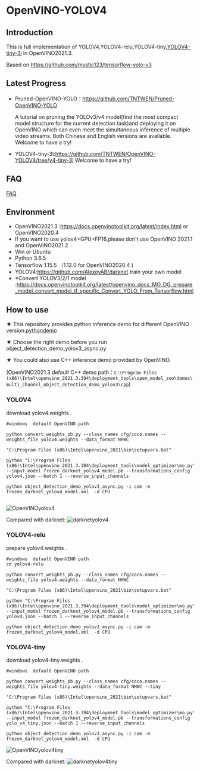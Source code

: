 # OpenVINO-YOLOV4

## Introduction

 This is full implementation of YOLOV4,YOLOV4-relu,YOLOV4-tiny,[YOLOV4-tiny-3l](https://github.com/TNTWEN/OpenVINO-YOLOV4/tree/v4-tiny-3l) in OpenVINO2021.3.

 Based on https://github.com/mystic123/tensorflow-yolo-v3

## Latest Progress
- Pruned-OpenVINO-YOLO：https://github.com/TNTWEN/Pruned-OpenVINO-YOLO

  A tutorial on pruning the YOLOv3/v4 model(find the most compact model structure for the current detection task)and deploying it on OpenVINO which can even meet the simultaneous inference of multiple video streams. Both Chinese and English versions are available. Welcome to have a try!

- YOLOV4-tiny-3l:https://github.com/TNTWEN/OpenVINO-YOLOV4/tree/v4-tiny-3l      Welcome to have a try!

## FAQ 
[FAQ](https://github.com/TNTWEN/OpenVINO-YOLOV4/issues/10)

## Environment

- OpenVINO2021.3 :https://docs.openvinotoolkit.org/latest/index.html     or OpenVINO2020.4
- If you want to use yolov4+GPU+FP16,please don't use OpenVINO 2021.1 and OpenVINO2021.2
- Win or Ubuntu
- Python 3.6.5
- Tensorflow 1.15.5 （1.12.0 for OpenVINO2020.4 )
- YOLOV4:https://github.com/AlexeyAB/darknet   train your own model
- *Convert YOLOV3/2/1 model :https://docs.openvinotoolkit.org/latest/openvino_docs_MO_DG_prepare_model_convert_model_tf_specific_Convert_YOLO_From_Tensorflow.html


## How to use
★ This repository provides python inference demo for different OpenVINO version.[pythondemo](https://github.com/TNTWEN/OpenVINO-YOLOV4/tree/master/pythondemo)

★ Choose the right demo before you run object_detection_demo_yolov3_async.py

★ You could also use C++ inference demo provided by OpenVINO.

  (OpenVINO2021.3 default C++ demo path：`C:\Program Files (x86)\Intel\openvino_2021.3.394\deployment_tools\open_model_zoo\demos\multi_channel_object_detection_demo_yolov3\cpp`)

### YOLOV4

download yolov4.weights .  

```
#windows  default OpenVINO path

python convert_weights_pb.py --class_names cfg/coco.names --weights_file yolov4.weights --data_format NHWC

"C:\Program Files (x86)\Intel\openvino_2021\bin\setupvars.bat"

python "C:\Program Files (x86)\Intel\openvino_2021.3.394\deployment_tools\model_optimizer\mo.py" --input_model frozen_darknet_yolov4_model.pb --transformations_config yolov4.json --batch 1 --reverse_input_channels

python object_detection_demo_yolov3_async.py -i cam -m frozen_darknet_yolov4_model.xml  -d CPU


```


 ![OpenVINOyolov4](assets/yolov4-416.png)

Compared with darknet:
 ![darknetyolov4](assets/darknet-v4-416.jpg)

### YOLOV4-relu

prepare yolov4.weights .  

```
#windows  default OpenVINO path
cd yolov4-relu

python convert_weights_pb.py --class_names cfg/coco.names --weights_file yolov4.weights --data_format NHWC

"C:\Program Files (x86)\Intel\openvino_2021\bin\setupvars.bat"

python "C:\Program Files (x86)\Intel\openvino_2021.3.394\deployment_tools\model_optimizer\mo.py" --input_model frozen_darknet_yolov4_model.pb --transformations_config yolov4.json --batch 1 --reverse_input_channels

python object_detection_demo_yolov3_async.py -i cam -m frozen_darknet_yolov4_model.xml  -d CPU
```



### YOLOV4-tiny

download yolov4-tiny.weights .  

```
#windows  default OpenVINO path

python convert_weights_pb.py --class_names cfg/coco.names --weights_file yolov4-tiny.weights --data_format NHWC --tiny

"C:\Program Files (x86)\Intel\openvino_2021\bin\setupvars.bat"

python "C:\Program Files (x86)\Intel\openvino_2021.3.394\deployment_tools\model_optimizer\mo.py" --input_model frozen_darknet_yolov4_model.pb --transformations_config yolo_v4_tiny.json --batch 1 --reverse_input_channels

python object_detection_demo_yolov3_async.py -i cam -m frozen_darknet_yolov4_model.xml  -d CPU
```

 ![OpenVINOyolov4tiny](assets/yolov4tiny416.png)

Compared with darknet:
 ![darknetyolov4tiny](assets/darknet-v4tiny-416.jpg)




